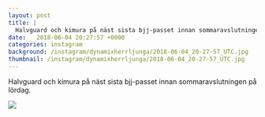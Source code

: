 ```yaml
---
layout: post
title: |
  Halvguard och kimura på näst sista bjj-passet innan sommaravslutningen på lördag
date:   2018-06-04 20:27:57 +0000
categories: instagram
background: /instagram/dynamixherrljunga/2018-06-04_20-27-57_UTC.jpg
thumbnail: /instagram/dynamixherrljunga/2018-06-04_20-27-57_UTC.jpg
---
```

Halvguard och kimura på näst sista bjj-passet innan sommaravslutningen på lördag. 



<img src='/www-dynamix-herrljunga/instagram/dynamixherrljunga/2018-06-04_20-27-57_UTC.jpg' class='img-fluid' />
